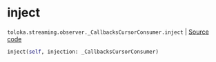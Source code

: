 # inject
`toloka.streaming.observer._CallbacksCursorConsumer.inject` | [Source code](https://github.com/Toloka/toloka-kit/blob/v1.2.3/src/streaming/observer.py#L284)

```python
inject(self, injection: _CallbacksCursorConsumer)
```

